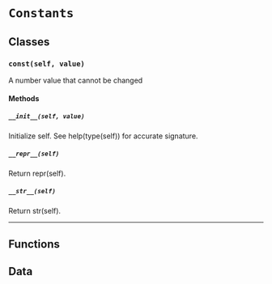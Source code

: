 # `Constants`

## Classes

### `const(self, value)`

A number value that cannot be changed 

#### Methods

##### `__init__(self, value)`

Initialize self.  See help(type(self)) for accurate signature.

##### `__repr__(self)`

Return repr(self).

##### `__str__(self)`

Return str(self).

---

## Functions

## Data


